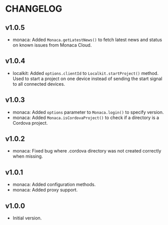 
CHANGELOG
====

v1.0.5
----
 * monaca: Added `Monaca.getLatestNews()` to fetch latest news and status on known issues from Monaca Cloud.

v1.0.4
----
 * localkit: Added `options.clientId` to `Localkit.startProject()` method. Used to start a project on one device instead of sending the start signal to all connected devices.

v1.0.3
----
 * monaca: Added `options` parameter to `Monaca.login()` to specify version.
 * monaca: Added `Monaca.isCordovaProject()` to check if a directory is a Cordova project.

v1.0.2
----
 * monaca: Fixed bug where .cordova directory was not created correctly when missing.

v1.0.1
----
 * monaca: Added configuration methods.
 * monaca: Added proxy support.

v1.0.0
------
 * Initial version.
